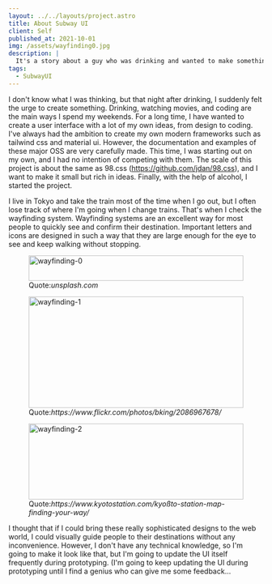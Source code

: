 ```yaml
---
layout: ../../layouts/project.astro
title: About Subway UI
client: Self
published_at: 2021-10-01
img: /assets/wayfinding0.jpg
description: |
  It's a story about a guy who was drinking and wanted to make something.
tags:
  - SubwayUI
---
```

I don't know what I was thinking, but that night after drinking, I suddenly felt the urge to create something.
Drinking, watching movies, and coding are the main ways I spend my weekends.
For a long time, I have wanted to create a user interface with a lot of my own ideas, from design to coding.
I've always had the ambition to create my own modern frameworks such as tailwind css and material ui. However, the documentation and examples of these major OSS are very carefully made.
This time, I was starting out on my own, and I had no intention of competing with them. The scale of this project is about the same as 98.css (https://github.com/jdan/98.css), and I want to make it small but rich in ideas.
Finally, with the help of alcohol, I started the project.

I live in Tokyo and take the train most of the time when I go out, but I often lose track of where I'm going when I change trains.
That's when I check the wayfinding system.
Wayfinding systems are an excellent way for most people to quickly see and confirm their destination.
Important letters and icons are designed in such a way that they are large enough for the eye to see and keep walking without stopping.

<figure>
  <img
    src="/assets/wayfinding0.jpg"
    alt="wayfinding-0"
    title="wayfinding-0"
    style="
      object-fit: cover;
      width: 100%;
      height: 50px;
      object-position: 0 30%">
  <figcaption>Quote:<cite>unsplash.com</cite></figcaption>
</figure>

<figure>
  <img
    src="/assets/wayfinding1.jpg"
    alt="wayfinding-1"
    title="wayfinding-1"
    style="
      object-fit: cover;
      width: 100%;
      height: 220px;
      object-position: 0 40%">
  <figcaption>Quote:<cite>https://www.flickr.com/photos/bking/2086967678/</cite></figcaption>
</figure>

<figure>
  <img
    src="/assets/wayfinding2.jpg"
    alt="wayfinding-2"
    title="wayfinding-2"
    style="
      object-fit: cover;
      width: 100%;
      height: 150px;
      object-position: 0 40%">
  <figcaption>Quote:<cite>https://www.kyotostation.com/kyoßto-station-map-finding-your-way/</cite></figcaption>
</figure>

I thought that if I could bring these really sophisticated designs to the web world, I could visually guide people to their destinations without any inconvenience. However, I don't have any technical knowledge, so I'm going to make it look like that, but I'm going to update the UI itself frequently during prototyping. (I'm going to keep updating the UI during prototyping until I find a genius who can give me some feedback...




<!-- ## Links
- [Route23/SubwayUI](https://github.com/Route23/SubwayUI)
- [Issues](https://github.com/Route23/SubwayUI/issues)
- Blog(here)
- Docs(in preparation)
- [CodeSandbox(Components .e.g.)](https://codesandbox.io/dashboard/home?workspace=5ef0e7c4-4e77-4f35-9597-5d67b7934597)
- [Figma(Prototyping)](https://www.figma.com/file/5jOfkehBg8VJEITcPdMYKG/subwayUI-Project?node-id=0%3A1)
- [Whimsical](https://whimsical.com/subwayui-8RfsJ1ngcmbMsw8rr9XfsK)
- [Zenn(Scraps)](https://zenn.dev/ocat/scraps/1a049790273f86)
- [Inter Font](https://rsms.me/inter/) -->
